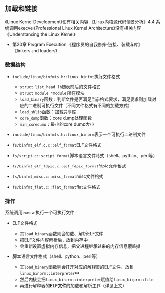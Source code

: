 ## 加载和链接
《Linux Kernel Development》没有相关内容
《Linux内核源代码情景分析》4.4 系统调用execve
《Professional Linux Kernel Architecture》没有相关内容
《Understanding the Linux Kernel》
  - 第20章 Program Execution
《程序员的自我修养-链接、装载与库》
《linkers and loaders》


### 数据结构
- `include/linux/binfmts.h::linux_binfmt`执行文件格式
  - `struct list_head lh`链表前后的文件格式
  - `struct module *module` 所在模块
  - `load_binary`函数：判断文件是否满足当前格式要求，满足要求则加载对应的二进制可执行文件（不同文件格式有不同的加载方式）
  - `load_shlib`函数：加载共享库
  - `core_dump`函数：core dump处理函数
  - `min_coredump`：最小的core dump大小

- `include/linux/binfmts.h::linux_binprm`表示一个可执行二进制文件

- `fs/binfmt_elf.c.c::elf_format`ELF文件格式
- `fs/script.c::script_format`脚本语言文件格式（shell、python、perl等）
- `fs/binfmt_elf_fdpic.c::elf_fdpic_format`fdpic文件格式
- `fs/binfmt_misc.c::misc_format`misc文件格式
- `fs/binfmt_flat.c::flat_format`flat文件格式


### 操作
系统调用`execve`执行一个可执行文件

- ELF文件格式
  - 其`load_binary`函数则会加载、解析ELF文件
  - 把ELF文件内容解析后，放到内存中
  - 会重新设置虚拟内存信息，把父进程继承过来的内存信息覆盖掉

- 脚本语言文件格式（shell、python、perl等）
  - 其`load_binary`函数则会打开对应的解释器的ELF文件，放到`linux_binprm::interpreter`中
  - 然后内核会把`linux_binprm::interpreter`赋值给`linux_binprm::file`
  - 再进行解释器的**ELF文件**的加载和解析工作（详见上文）

